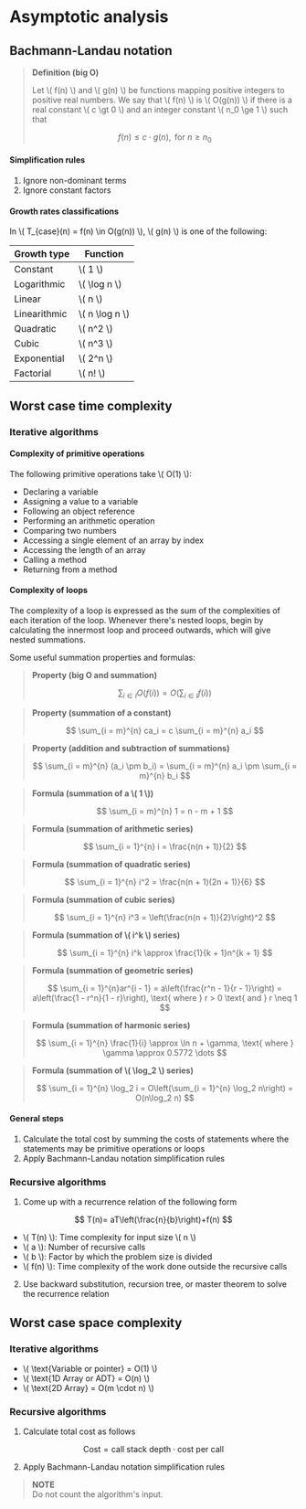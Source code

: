 # Asymptotic analysis

## Bachmann-Landau notation

> **Definition (big O)**
>
> Let \\( f(n) \\) and \\( g(n) \\) be functions mapping positive integers to positive real numbers.
> We say that \\( f(n) \\) is \\( O(g(n)) \\) if there is a real constant \\( c \gt 0 \\) and an integer constant
> \\( n_0 \ge 1 \\) such that
>
> $$
> f(n) \leq c \cdot g(n), \text{ for } n \geq n_0
> $$

#### Simplification rules

1. Ignore non-dominant terms
2. Ignore constant factors

#### Growth rates classifications

In \\( T\_{case}(n) = f(n) \in O(g(n)) \\), \\( g(n) \\) is one of the following:

| Growth type  | Function         |
| ------------ | ---------------- |
| Constant     | \\( 1 \\)        |
| Logarithmic  | \\( \log n \\)   |
| Linear       | \\( n \\)        |
| Linearithmic | \\( n \log n \\) |
| Quadratic    | \\( n^2 \\)      |
| Cubic        | \\( n^3 \\)      |
| Exponential  | \\( 2^n \\)      |
| Factorial    | \\( n! \\)       |

## Worst case time complexity

### Iterative algorithms

#### Complexity of primitive operations

The following primitive operations take \\( O(1) \\):

* Declaring a variable
* Assigning a value to a variable
* Following an object reference
* Performing an arithmetic operation
* Comparing two numbers
* Accessing a single element of an array by index
* Accessing the length of an array
* Calling a method
* Returning from a method

#### Complexity of loops

The complexity of a loop is expressed as the sum of the complexities of each iteration of the loop. Whenever there's nested loops, begin by calculating the innermost loop and proceed outwards, which will give nested summations.

Some useful summation properties and formulas:

> **Property (big O and summation)**
>
> $$
> \sum_{i \in I} O(f(i)) = O\left(\sum_{i \in I} f(i)\right)
> $$

> **Property (summation of a constant)**
>
> $$
> \sum_{i = m}^{n} ca_i = c \sum_{i = m}^{n} a_i
> $$

> **Property (addition and subtraction of summations)**
>
> $$
> \sum_{i = m}^{n} (a_i \pm b_i) = \sum_{i = m}^{n} a_i \pm \sum_{i = m}^{n} b_i
> $$

> **Formula (summation of a \\( 1 \\))**
>
> $$
> \sum_{i = m}^{n} 1 = n - m + 1
> $$

> **Formula (summation of arithmetic series)**
>
> $$
> \sum_{i = 1}^{n} i = \frac{n(n + 1)}{2}
> $$

> **Formula (summation of quadratic series)**
>
> $$
> \sum_{i = 1}^{n} i^2 = \frac{n(n + 1)(2n + 1)}{6}
> $$

> **Formula (summation of cubic series)**
>
> $$
> \sum_{i = 1}^{n} i^3 = \left(\frac{n(n + 1)}{2}\right)^2
> $$

> **Formula (summation of \\( i^k \\) series)**
>
> $$
> \sum_{i = 1}^{n} i^k \approx \frac{1}{k + 1}n^{k + 1}
> $$

> **Formula (summation of geometric series)**
>
> $$
> \sum_{i = 1}^{n}ar^{i - 1} = a\left(\frac{r^n - 1}{r - 1}\right) = a\left(\frac{1 - r^n}{1 - r}\right), \text{ where } r > 0 \text{ and } r \neq 1
> $$

> **Formula (summation of harmonic series)**
>
> $$
> \sum_{i = 1}^{n} \frac{1}{i} \approx \ln n + \gamma, \text{ where } \gamma \approx 0.5772 \dots
> $$

> **Formula (summation of \\( \log\_2 \\) series)**
>
> $$
> \sum_{i = 1}^{n} \log_2 i = O\left(\sum_{i = 1}^{n} \log_2 n\right) = O(n\log_2 n)
> $$

#### General steps

1. Calculate the total cost by summing the costs of statements where the statements may be primitive operations or loops
2. Apply Bachmann-Landau notation simplification rules

### Recursive algorithms

1. Come up with a recurrence relation of the following form

$$
T(n)= aT\left(\frac{n}{b}\right)+f(n)
$$

- \\( T(n) \\): Time complexity for input size \\( n \\)
- \\( a \\): Number of recursive calls
- \\( b \\): Factor by which the problem size is divided
- \\( f(n) \\): Time complexity of the work done outside the recursive calls

2. Use backward substitution, recursion tree, or master theorem to solve the recurrence relation

## Worst case space complexity

### Iterative algorithms

- \\( \\text{Variable or pointer} = O(1) \\)
- \\( \text{1D Array or ADT} = O(n) \\)
- \\( \text{2D Array} = O(m \cdot n) \\)

### Recursive algorithms

1. Calculate total cost as follows

$$
\text{Cost} = \text{call stack depth} \cdot \text{cost per call}
$$

2. Apply Bachmann-Landau notation simplification rules

> **NOTE**\
> Do not count the algorithm's input.







